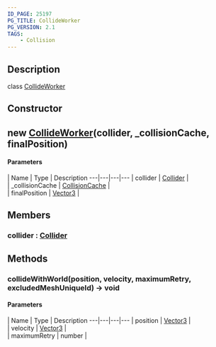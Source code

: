 ```yaml
---
ID_PAGE: 25197
PG_TITLE: CollideWorker
PG_VERSION: 2.1
TAGS:
    - Collision
---
```

## Description

class [CollideWorker](/classes/3.0/CollideWorker)



## Constructor

## new [CollideWorker](/classes/3.0/CollideWorker)(collider, _collisionCache, finalPosition)



#### Parameters
 | Name | Type | Description
---|---|---|---
 | collider | [Collider](/classes/3.0/Collider) |      
 | _collisionCache | [CollisionCache](/classes/3.0/CollisionCache) |      
 | finalPosition | [Vector3](/classes/3.0/Vector3) |      
## Members

### collider : [Collider](/classes/3.0/Collider)



## Methods

### collideWithWorld(position, velocity, maximumRetry, excludedMeshUniqueId) &rarr; void



#### Parameters
 | Name | Type | Description
---|---|---|---
 | position | [Vector3](/classes/3.0/Vector3) |      
 | velocity | [Vector3](/classes/3.0/Vector3) |      
 | maximumRetry | number |      
